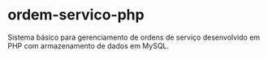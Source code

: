 # ordem-servico-php
 Sistema básico para gerenciamento de ordens de serviço desenvolvido em PHP com armazenamento de dados em MySQL.
